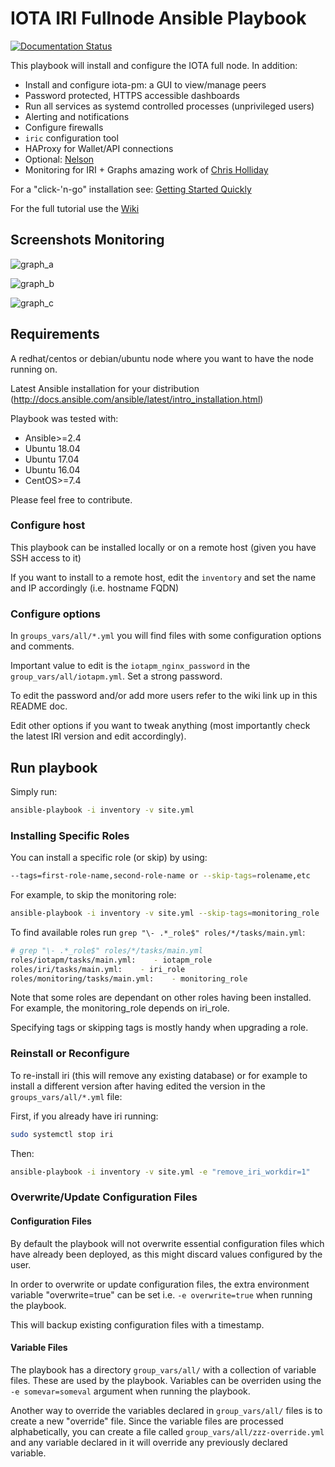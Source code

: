 # IOTA IRI Fullnode Ansible Playbook

[![Documentation Status](https://readthedocs.org/projects/iri-playbook/badge/?version=master)](http://iri-playbook.readthedocs.io/en/master/?badge=master)

This playbook will install and configure the IOTA full node. In addition:

- Install and configure iota-pm: a GUI to view/manage peers
- Password protected, HTTPS accessible dashboards
- Run all services as systemd controlled processes (unprivileged users)
- Alerting and notifications
- Configure firewalls
- `iric` configuration tool
- HAProxy for Wallet/API connections
- Optional: [Nelson](https://gitlab.com/semkodev/nelson.cli)
- Monitoring for IRI + Graphs amazing work of [Chris Holliday](https://github.com/crholliday/iota-prom-exporter)

For a "click-'n-go" installation see: [Getting Started Quickly](http://iri-playbook.readthedocs.io/en/master/getting-started-quickly.html#getting-started-quickly)

For the full tutorial use the [Wiki](http://iri-playbook.readthedocs.io/en/master/index.html)

## Screenshots Monitoring
![graph_a](https://raw.githubusercontent.com/crholliday/iota-prom-exporter/master/images/top_new.png)

![graph_b](https://raw.githubusercontent.com/crholliday/iota-prom-exporter/master/images/zmq.png)

![graph_c](https://raw.githubusercontent.com/crholliday/iota-prom-exporter/master/images/neighbors.png)


## Requirements
A redhat/centos or debian/ubuntu node where you want to have the node running on.

Latest Ansible installation for your distribution (http://docs.ansible.com/ansible/latest/intro_installation.html)

Playbook was tested with:
  - Ansible>=2.4
  - Ubuntu 18.04
  - Ubuntu 17.04
  - Ubuntu 16.04
  - CentOS>=7.4



Please feel free to contribute.


### Configure host
This playbook can be installed locally or on a remote host (given you have SSH access to it)

If you want to install to a remote host, edit the `inventory` and set the name and IP accordingly (i.e. hostname FQDN)




### Configure options
In `groups_vars/all/*.yml` you will find files with some configuration options and comments.

Important value to edit is the `iotapm_nginx_password` in the `group_vars/all/iotapm.yml`. Set a strong password.

To edit the password and/or add more users refer to the wiki link up in this README doc.


Edit other options if you want to tweak anything (most importantly check the latest IRI version and edit accordingly).



## Run playbook

Simply run:
```sh
ansible-playbook -i inventory -v site.yml
```


### Installing Specific Roles

You can install a specific role (or skip) by using:
```sh
--tags=first-role-name,second-role-name or --skip-tags=rolename,etc
```

For example, to skip the monitoring role:
```sh
ansible-playbook -i inventory -v site.yml --skip-tags=monitoring_role
```

To find available roles run `grep "\- .*_role$" roles/*/tasks/main.yml`:
```sh
# grep "\- .*_role$" roles/*/tasks/main.yml
roles/iotapm/tasks/main.yml:    - iotapm_role
roles/iri/tasks/main.yml:    - iri_role
roles/monitoring/tasks/main.yml:    - monitoring_role
```

Note that some roles are dependant on other roles having been installed. For example, the monitoring_role depends on iri_role.

Specifying tags or skipping tags is mostly handy when upgrading a role.


### Reinstall or Reconfigure
To re-install iri (this will remove any existing database) or for example to install a different version after having edited the version in the `groups_vars/all/*.yml` file:

First, if you already have iri running:
```sh
sudo systemctl stop iri
```

Then:
```sh
ansible-playbook -i inventory -v site.yml -e "remove_iri_workdir=1"
```

### Overwrite/Update Configuration Files

#### Configuration Files
By default the playbook will not overwrite essential configuration files which have already been deployed, as this might discard values configured by the user.

In order to overwrite or update configuration files, the extra environment variable "overwrite=true" can be set i.e. `-e overwrite=true` when running the playbook.

This will backup existing configuration files with a timestamp.

#### Variable Files
The playbook has a directory `group_vars/all/` with a collection of variable files. These are used by the playbook. Variables can be overriden using the `-e somevar=someval` argument when running the playbook.

Another way to override the variables declared in `group_vars/all/` files is to create a new "override" file. Since the variable files are processed alphabetically, you can create a file called `group_vars/all/zzz-override.yml` and any variable declared in it will override any previously declared variable.
